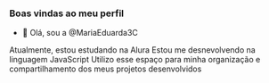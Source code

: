 ### Boas vindas ao meu perfil 


- 👋 Olá, sou a @MariaEduarda3C

 Atualmente, estou estudando na Alura
 Estou me desnevolvendo na linguagem JavaScript
 Utilizo esse espaço para minha organização e compartilhamento dos meus projetos desenvolvidos
 <!---
MariaEduarda3C/MariaEduarda3C is a ✨ special ✨ repository because its `README.md` (this file) appears on your GitHub profile.
You can click the Preview link to take a look at your changes.
--->

